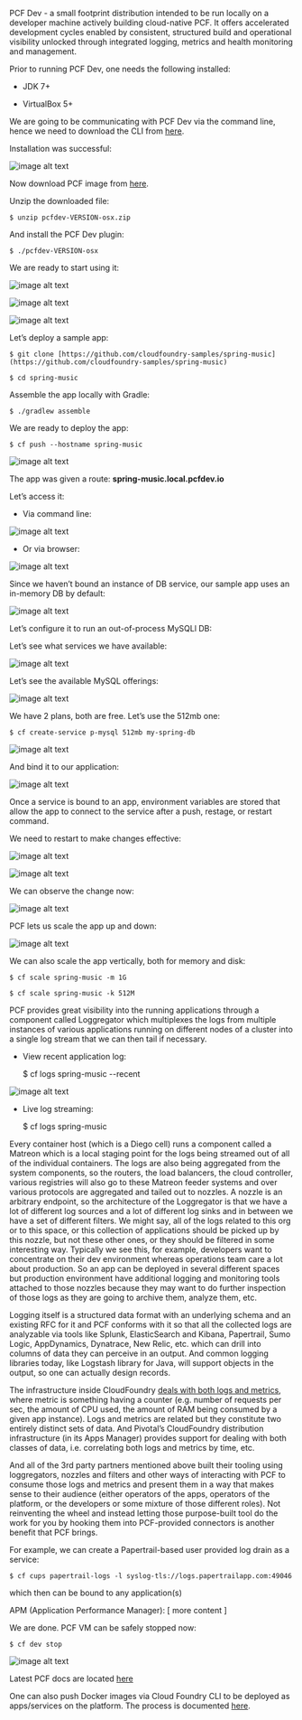 PCF Dev - a small footprint distribution intended to be run locally on a developer machine actively building cloud-native PCF.  It offers accelerated development cycles enabled by consistent, structured build and operational visibility unlocked through integrated logging, metrics and health monitoring and management.

Prior to running PCF Dev, one needs the following installed:

* JDK 7+

* VirtualBox 5+

We are going to be communicating with PCF Dev via the command line, hence we need to download the CLI from [here](https://cli.run.pivotal.io/stable?release=macosx64&source=github).

Installation was successful:

![image alt text](image_0.png)

Now download PCF image from [here](https://network.pivotal.io/products/pcfdev).

Unzip the downloaded file: 

    $ unzip pcfdev-VERSION-osx.zip

And install the PCF Dev plugin:

    $ ./pcfdev-VERSION-osx

We are ready to start using it:

![image alt text](image_1.png)

![image alt text](image_2.png)

![image alt text](image_3.png)

Let’s deploy a sample app:

    $ git clone [https://github.com/cloudfoundry-samples/spring-music](https://github.com/cloudfoundry-samples/spring-music)

    $ cd spring-music

Assemble the app locally with Gradle:

    $ ./gradlew assemble

We are ready to deploy the app:

    $ cf push --hostname spring-music

![image alt text](image_4.png)

The app was given a route: **spring-music.local.pcfdev.io**

Let’s access it: 

* Via command line:

![image alt text](image_5.png)

* Or via browser:

![image alt text](image_6.png)

Since we haven’t bound an instance of DB service, our sample app uses an in-memory DB by default:

![image alt text](image_7.png)

Let’s configure it to run an out-of-process MySQLl DB:

Let’s see what services we have available:

![image alt text](image_8.png)

Let’s see the available MySQL offerings:

![image alt text](image_9.png)

We have 2 plans, both are free.  Let’s use the 512mb one:

    $ cf create-service p-mysql 512mb my-spring-db

![image alt text](image_10.png)

And bind it to our application:

![image alt text](image_11.png)

Once a service is bound to an app, environment variables are stored that allow the app to connect to the service after a push, restage, or restart command.

We need to restart to make changes effective:

![image alt text](image_12.png)

![image alt text](image_13.png)

We can observe the change now:

![image alt text](image_14.png)

PCF lets us scale the app up and down:

![image alt text](image_15.png)

We can also scale the app vertically, both for memory and disk:

    $ cf scale spring-music -m 1G

    $ cf scale spring-music -k 512M

PCF provides great visibility into the running applications through a component called Loggregator which multiplexes the logs from multiple instances of various applications running on different nodes of a cluster  into a single log stream that we can then tail if necessary.

* View recent application log:

    $ cf logs spring-music --recent

![image alt text](image_16.png)

* Live log streaming:

    $ cf logs spring-music 

Every container host (which is a Diego cell) runs a component called a Matreon which is a local staging point for the logs being streamed out of all of the individual containers.  The logs are also being aggregated from the system components, so the routers, the load balancers, the cloud controller, various registries will also go to these Matreon feeder systems and over various protocols are aggregated and tailed out to nozzles.  A nozzle is an arbitrary endpoint, so the architecture of the Loggregator is that we have a lot of different log sources and a lot of different log sinks and in between we have a set of different filters.  We might say, all of the logs related to this org or to this space, or this collection of applications should be picked up by this nozzle, but not these other ones, or they should be filtered in some interesting way.  Typically we see this, for example, developers want to concentrate on their dev environment whereas operations team care a lot about production.  So an app can be deployed in several different spaces but production environment have additional logging and monitoring tools attached to those nozzles because they may want to do further inspection of those logs as they are going to archive them, analyze them, etc.  

Logging itself is a structured data format with an underlying schema and an existing RFC for it and PCF conforms with it so that all the collected logs are analyzable via tools like Splunk, ElasticSearch and Kibana, Papertrail, Sumo Logic, AppDynamics, Dynatrace, New Relic, etc. which can drill into columns of data they can perceive in an output.  And common logging libraries today, like Logstash library for Java, will support objects in the output, so one can actually design records.  

The infrastructure inside CloudFoundry [deals with both logs and metrics](https://docs.pivotal.io/tiledev/nozzle.html), where metric is something having a counter (e.g. number of requests per sec, the amount of CPU used, the amount of RAM being consumed by a given app instance).  Logs and metrics are related but they constitute two entirely distinct sets of data.  And Pivotal’s CloudFoundry distribution infrastructure (in its Apps Manager) provides support for dealing with both classes of data, i.e. correlating both logs and metrics by time, etc.

And all of the 3rd party partners mentioned above built their tooling using loggregators, nozzles and filters and other ways of interacting with PCF to consume those logs and metrics and present them in a way that makes sense to their audience (either operators of the apps, operators of the platform, or the developers or some mixture of those different roles).  Not reinventing the wheel and instead letting those purpose-built tool do the work for you by hooking them into PCF-provided connectors is another benefit that PCF brings.  

For example, we can create a Papertrail-based user provided log drain as a service:

    $ cf cups papertrail-logs -l syslog-tls://logs.papertrailapp.com:49046

which then can be bound to any application(s)

APM (Application Performance Manager):[ more content ]

We are done.  PCF VM can be safely stopped now:

    $ cf dev stop

![image alt text](image_17.png)

Latest PCF docs are located [here](https://docs.pivotal.io/pivotalcf/1-12/concepts/)

One can also push Docker images via Cloud Foundry CLI to be deployed as apps/services on the platform.   The process is documented [here](https://docs.pivotal.io/pivotalcf/1-12/devguide/deploy-apps/push-docker.html).

